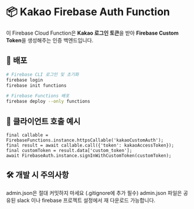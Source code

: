 # 📦 Kakao Firebase Auth Function

이 Firebase Cloud Function은 **Kakao 로그인 토큰**을 받아 **Firebase Custom Token**을 생성해주는 인증 백엔드입니다.

## 🚀 배포
```bash
# Firebase CLI 로그인 및 초기화
firebase login
firebase init functions

# Firebase Functions 배포
firebase deploy --only functions
```


## 📲 클라이언트 호출 예시
```
final callable = FirebaseFunctions.instance.httpsCallable('kakaoCustomAuth');
final result = await callable.call({'token': kakaoAccessToken});
final customToken = result.data['custom_token'];
await FirebaseAuth.instance.signInWithCustomToken(customToken);
```

## 🛠️ 개발 시 주의사항
admin.json은 절대 커밋하지 마세요 (.gitignore에 추가 필수)
</bar>
admin.json 파일은 공유된 slack 이나 firebase 프로젝트 설정에서 재 다운로드 가능합니다.
